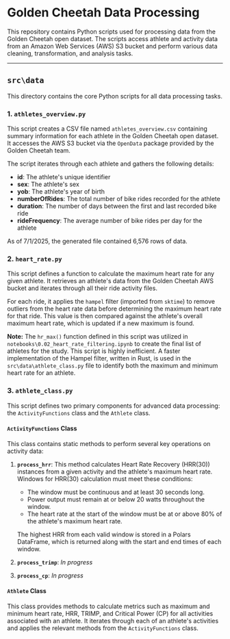 # Golden Cheetah Data Processing

This repository contains Python scripts used for processing data from the Golden Cheetah open dataset. The scripts access athlete and activity data from an Amazon Web Services (AWS) S3 bucket and perform various data cleaning, transformation, and analysis tasks.

---

## `src\data`

This directory contains the core Python scripts for all data processing tasks.

### 1. `athletes_overview.py`

This script creates a CSV file named `athletes_overview.csv` containing summary information for each athlete in the Golden Cheetah open dataset. It accesses the AWS S3 bucket via the `OpenData` package provided by the Golden Cheetah team.

The script iterates through each athlete and gathers the following details:

* **id**: The athlete's unique identifier
* **sex**: The athlete's sex
* **yob**: The athlete's year of birth
* **numberOfRides**: The total number of bike rides recorded for the athlete
* **duration**: The number of days between the first and last recorded bike ride
* **rideFrequency**: The average number of bike rides per day for the athlete

As of 7/1/2025, the generated file contained 6,576 rows of data.

### 2. `heart_rate.py`

This script defines a function to calculate the maximum heart rate for any given athlete. It retrieves an athlete's data from the Golden Cheetah AWS bucket and iterates through all their ride activity files.

For each ride, it applies the `hampel` filter (imported from `sktime`) to remove outliers from the heart rate data before determining the maximum heart rate for that ride. This value is then compared against the athlete's overall maximum heart rate, which is updated if a new maximum is found.

**Note:** The `hr_max()` function defined in this script was utilized in `notebooks\0.02_heart_rate_filtering.ipynb` to create the final list of athletes for the study. This script is highly inefficient. A faster implementation of the Hampel filter, written in Rust, is used in the `src\data\athlete_class.py` file to identify both the maximum and minimum heart rate for an athlete.

### 3. `athlete_class.py`

This script defines two primary components for advanced data processing: the `ActivityFunctions` class and the `Athlete` class.

#### `ActivityFunctions` Class

This class contains static methods to perform several key operations on activity data:

1.  **`process_hrr`**: This method calculates Heart Rate Recovery (HRR(30)) instances from a given activity and the athlete's maximum heart rate. Windows for HRR(30) calculation must meet these conditions:
    * The window must be continuous and at least 30 seconds long.
    * Power output must remain at or below 20 watts throughout the window.
    * The heart rate at the start of the window must be at or above 80% of the athlete's maximum heart rate.

    The highest HRR from each valid window is stored in a Polars DataFrame, which is returned along with the start and end times of each window.

2.  **`process_trimp`**: *In progress*

3.  **`process_cp`**: *In progress*

#### `Athlete` Class

This class provides methods to calculate metrics such as maximum and minimum heart rate, HRR, TRIMP, and Critical Power (CP) for all activities associated with an athlete. It iterates through each of an athlete's activities and applies the relevant methods from the `ActivityFunctions` class.